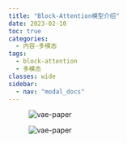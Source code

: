 ```yaml
---
title: "Block-Attention模型介绍"
date: 2023-02-10
toc: true
categories:
  - 内容-多模态
tags:
  - block-attention
  - 多模态
classes: wide
sidebar:
  - nav: "modal_docs"
---
```


<figure>
  <img src="{{ '/assets/images/block-attn-img1.png' | relative_url }}" alt="vae-paper"  class="center" style="max-height:600px; max-width:600px">
</figure>

<figure>
  <img src="{{ '/assets/images/block-attn-img2.png' | relative_url }}" alt="vae-paper"  class="center" style="max-height:600px; max-width:600px">
</figure>